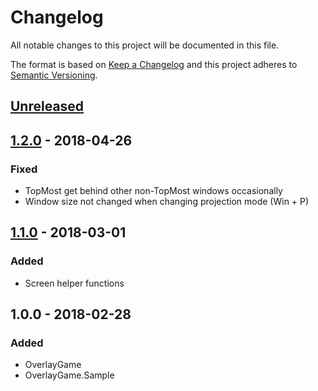 # Changelog
All notable changes to this project will be documented in this file.

The format is based on [Keep a Changelog](http://keepachangelog.com/en/1.0.0/)
and this project adheres to [Semantic Versioning](http://semver.org/spec/v2.0.0.html).

## [Unreleased]

## [1.2.0] - 2018-04-26
### Fixed
- TopMost get behind other non-TopMost windows occasionally
- Window size not changed when changing projection mode (Win + P)

## [1.1.0] - 2018-03-01
### Added
- Screen helper functions

## 1.0.0 - 2018-02-28
### Added
- OverlayGame
- OverlayGame.Sample

[Unreleased]: https://github.com/j3soon/OverlayWindow/compare/v1.1.0...HEAD
[1.1.0]: https://github.com/j3soon/OverlayWindow/compare/v1.0.0...v1.1.0
[1.2.0]: https://github.com/j3soon/OverlayWindow/compare/v1.1.0...v1.2.0